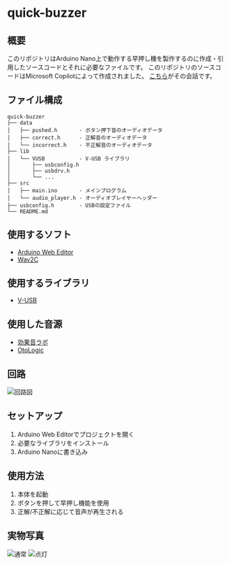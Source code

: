 # quick-buzzer

## 概要
このリポジトリはArduino Nano上で動作する早押し機を製作するのに作成・引用したソースコードとそれに必要なファイルです。
このリポジトリのソースコードはMicrosoft Copilotによって作成されました。
[こちら](https://copilot.microsoft.com/shares/pnHkYBDkBwXsRy7J9ifzT)がその会話です。

## ファイル構成
```
quick-buzzer
├── data
│   ├── pushed.h       - ボタン押下音のオーディオデータ
│   ├── correct.h      - 正解音のオーディオデータ
│   └── incorrect.h    - 不正解音のオーディオデータ
├── lib
│   └── VUSB           - V-USB ライブラリ
│       ├── usbconfig.h
│       ├── usbdrv.h
│       └── ...
├── src
│   ├── main.ino       - メインプログラム
│   └── audio_player.h - オーディオプレイヤーヘッダー
├── usbconfig.h        - USBの設定ファイル
└── README.md
```

## 使用するソフト
- [Arduino Web Editor](https://create.arduino.cc/editor)
- [Wav2C](https://guilhermerodrigues680.github.io/wav2c-online)

## 使用するライブラリ
- [V-USB](https://github.com/obdev/v-usb)

## 使用した音源
- [効果音ラボ](https://soundeffect-lab.info/)
- [OtoLogic](https://otologic.jp/)

## 回路
![回路図]()

## セットアップ
1. Arduino Web Editorでプロジェクトを開く
2. 必要なライブラリをインストール
3. Arduino Nanoに書き込み

## 使用方法
1. 本体を起動
2. ボタンを押して早押し機能を使用
3. 正解/不正解に応じて音声が再生される

## 実物写真
![通常]()
![点灯]()